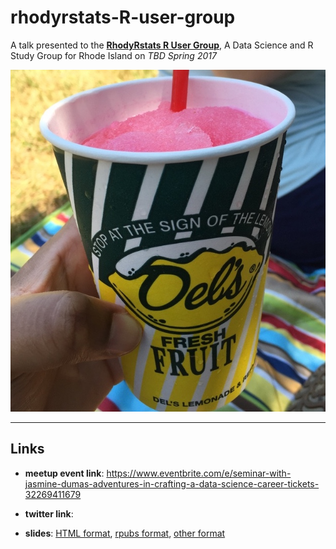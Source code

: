 # rhodyrstats-R-user-group

A talk presented to the **[RhodyRstats R User Group](http://rhodyrstats.org/)**, A Data Science and R Study Group for Rhode Island on *TBD Spring 2017* 


![Source: Jasmine Dumas](img/ri-dells.jpg)

_____


## Links

* **meetup event link**: https://www.eventbrite.com/e/seminar-with-jasmine-dumas-adventures-in-crafting-a-data-science-career-tickets-32269411679

* **twitter link**: 

* **slides**: [HTML format](https://htmlpreview.github.io/?), [rpubs format](), [other format]()
